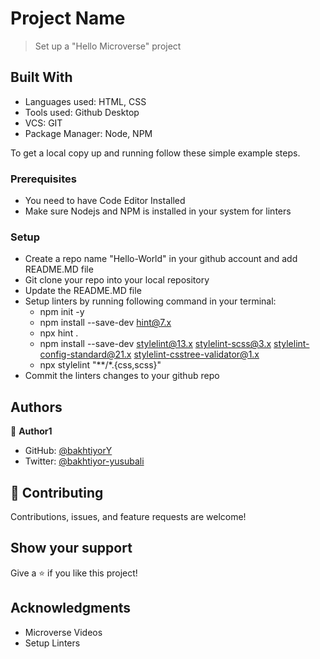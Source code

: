 # Project Name
> Set up a "Hello Microverse" project

## Built With
- Languages used: HTML, CSS
- Tools used: Github Desktop
- VCS: GIT
- Package Manager: Node, NPM

To get a local copy up and running follow these simple example steps.

### Prerequisites
- You need to have Code Editor Installed
- Make sure Nodejs and NPM is installed in your system for linters

### Setup
- Create a repo name "Hello-World" in your github account and add README.MD file
- Git clone your repo into your local repository
- Update the README.MD file
- Setup linters by running following command in your terminal:
  - npm init -y
  - npm install --save-dev hint@7.x
  - npx hint .
  - npm install --save-dev stylelint@13.x stylelint-scss@3.x stylelint-config-standard@21.x stylelint-csstree-validator@1.x
  - npx stylelint "**/*.{css,scss}"
- Commit the linters changes to your github repo

## Authors
👤 **Author1**
- GitHub: [@bakhtiyorY](https://github.com/githubhandle)
- Twitter: [@bakhtiyor-yusubali](https://twitter.com/twitterhandle)

## 🤝 Contributing
Contributions, issues, and feature requests are welcome!

## Show your support
Give a ⭐️ if you like this project!

## Acknowledgments
- Microverse Videos
- Setup Linters
